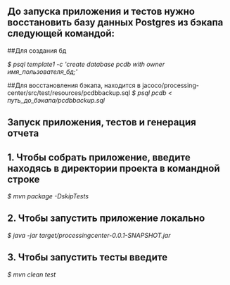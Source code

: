 ## До запуска приложения и тестов нужно восстановить базу данных Postgres из бэкапа следующей командой:

##Для создания бд

_$ psql template1 -c 'create database pcdb with owner имя_пользователя_бд;'_  
 
##Для восстановления бэкапа, находится в jacoco/processing-center/src/test/resources/pcdbbackup.sql
_$ psql pcdb < путь_до_бэкапа/pcdbbackup.sql_

## Запуск приложения, тестов и генерация отчета

## 1. Чтобы собрать приложение, введите находясь в директории проекта в командной строке

_$ mvn package -DskipTests_

## 2. Чтобы запустить приложение локально

_$ java -jar target/processingcenter-0.0.1-SNAPSHOT.jar_

## 3. Чтобы запустить тесты введите

_$ mvn clean test_